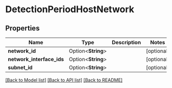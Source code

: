 # DetectionPeriodHostNetwork

## Properties

Name | Type | Description | Notes
------------ | ------------- | ------------- | -------------
**network_id** | Option<**String**> |  | [optional]
**network_interface_ids** | Option<**String**> |  | [optional]
**subnet_id** | Option<**String**> |  | [optional]

[[Back to Model list]](./README.md#documentation-for-models) [[Back to API list]](./README.md#documentation-for-api-endpoints) [[Back to README]](../README.md)
